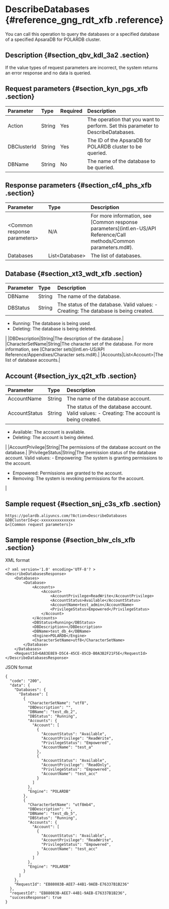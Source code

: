 # DescribeDatabases {#reference_gng_rdt_xfb .reference}

You can call this operation to query the databases or a specified database of a specified ApsaraDB for POLARDB cluster.

## Description {#section_qbv_kdl_3a2 .section}

If the value types of request parameters are incorrect, the system returns an error response and no data is queried.

## Request parameters {#section_kyn_pgs_xfb .section}

|Parameter|Type|Required|Description|
|:--------|:---|:-------|:----------|
|Action|String|Yes|The operation that you want to perform. Set this parameter to DescribeDatabases.|
|DBClusterId|String|Yes|The ID of the ApsaraDB for POLARDB cluster to be queried.|
|DBName|String|No|The name of the database to be queried.|

## Response parameters {#section_cf4_phs_xfb .section}

|Parameter|Type|Description|
|:--------|:---|:----------|
|<Common response parameters\>|N/A|For more information, see [Common response parameters](intl.en-US/API Reference/Call methods/Common parameters.md#).|
|Databases|List<Database\>|The list of databases.|

## Database {#section_xt3_wdt_xfb .section}

|Parameter|Type|Description|
|:--------|:---|:----------|
|DBName|String|The name of the database.|
|DBStatus|String|The status of the database. Valid values: -   Creating: The database is being created.
-   Running: The database is being used.
-   Deleting: The database is being deleted.

 |
|DBDescription|String|The description of the database.|
|CharacterSetName|String|The character set of the database. For more information, see [Character sets](intl.en-US/API Reference/Appendixes/Character sets.md#).|
|Accounts|List<Account\>|The list of database accounts.|

## Account {#section_iyx_q2t_xfb .section}

|Parameter|Type|Description|
|:--------|:---|:----------|
|AccountName|String|The name of the database account.|
|AccountStatus|String|The status of the database account. Valid values: -   Creating: The account is being created.
-   Available: The account is available.
-   Deleting: The account is being deleted.

 |
|AccountPrivilege|String|The permissions of the database account on the database.|
|PrivilegeStatus|String|The permission status of the database account. Valid values: -   Empowering: The system is granting permissions to the account.
-   Empowered: Permissions are granted to the account.
-   Removing: The system is revoking permissions for the account.

 |

## Sample request {#section_snj_c3s_xfb .section}

```
https://polardb.aliyuncs.com/?Action=DescribeDatabases
&DBClusterId=pc-xxxxxxxxxxxxxxx
&<[Common request parameters]>
```

## Sample response {#section_blw_cls_xfb .section}

XML format

```
<? xml version='1.0' encoding='UTF-8'? >
<DescribeDatabasesResponse>
    <Databases>
        <Database>
            <Accounts>
                <Account>
                    <AccountPrivilege>ReadWrite</AccountPrivilege>
                    <AccountStatus>Available</AccountStatus>
                    <AccountName>test_admin</AccountName>
                    <PrivilegeStatus>Empowered</PrivilegeStatus>
                </Account>
            </Accounts>
            <DBStatus>Running</DBStatus>
            <DBDescription></DBDescription>
            <DBName>test_db_4</DBName>
            <Engine>POLARDB</Engine>
            <CharacterSetName>utf8</CharacterSetName>
        </Database>
    </Databases>
    <RequestId>6A83E8E9-D5C4-45CE-85CD-B0A3B2F21F5E</RequestId>
</DescribeDatabasesResponse>
```

JSON format

```
{
  "code": "200",
  "data": {
    "Databases": {
      "Database": [
        {
          "CharacterSetName": "utf8",
          "DBDescription": "",
          "DBName": "test_db_2",
          "DBStatus": "Running",
          "Accounts": {
            "Account": [
              {
                "AccountStatus": "Available",
                "AccountPrivilege": "ReadWrite",
                "PrivilegeStatus": "Empowered",
                "AccountName": "test_a"
              },
              {
                "AccountStatus": "Available",
                "AccountPrivilege": "ReadOnly",
                "PrivilegeStatus": "Empowered",
                "AccountName": "test_acc"
              }
            ]
          },
          "Engine": "POLARDB"
        },
        {
          "CharacterSetName": "utf8mb4",
          "DBDescription": "",
          "DBName": "test_db_5",
          "DBStatus": "Running",
          "Accounts": {
            "Account": [
              {
                "AccountStatus": "Available",
                "AccountPrivilege": "ReadWrite",
                "PrivilegeStatus": "Empowered",
                "AccountName": "test_acc"
              }
            ]
          },
          "Engine": "POLARDB"
        }
      ]
    },
    "RequestId": "EB88083B-AEE7-44B1-9AEB-E76337B1B236"
  },
  "requestId": "EB88083B-AEE7-44B1-9AEB-E76337B1B236",
  "successResponse": true
}
```


